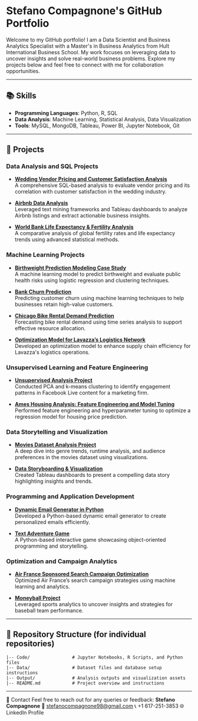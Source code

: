 # Stefano Compagnone's GitHub Portfolio

Welcome to my GitHub portfolio! I am a Data Scientist and Business Analytics Specialist with a Master's in Business Analytics from Hult International Business School. My work focuses on leveraging data to uncover insights and solve real-world business problems. Explore my projects below and feel free to connect with me for collaboration opportunities.

---

## 📚 Skills
- **Programming Languages**: Python, R, SQL  
- **Data Analysis**: Machine Learning, Statistical Analysis, Data Visualization  
- **Tools**: MySQL, MongoDB, Tableau, Power BI, Jupyter Notebook, Git  

---

## 🚀 Projects

### **Data Analysis and SQL Projects**
- [**Wedding Vendor Pricing and Customer Satisfaction Analysis**](https://github.com/stefagnone/-Wedding-Vendor-Pricing-and-Customer-Satisfaction-Analysis)  
  A comprehensive SQL-based analysis to evaluate vendor pricing and its correlation with customer satisfaction in the wedding industry.

- [**Airbnb Data Analysis**](https://github.com/stefagnone/Airbnb-Data-Analysis)  
  Leveraged text mining frameworks and Tableau dashboards to analyze Airbnb listings and extract actionable business insights.

- [**World Bank Life Expectancy & Fertility Analysis**](https://github.com/stefagnone/World_Bank_Life_Expectancy_Fertility_Analysis)  
  A comparative analysis of global fertility rates and life expectancy trends using advanced statistical methods.

### **Machine Learning Projects**
- [**Birthweight Prediction Modeling Case Study**](https://github.com/stefagnone/-Birthweight-Prediction-Modeling-Case-Study)  
  A machine learning model to predict birthweight and evaluate public health risks using logistic regression and clustering techniques.

- [**Bank Churn Prediction**](https://github.com/stefagnone/Bank_Churn_Prediction)  
  Predicting customer churn using machine learning techniques to help businesses retain high-value customers.

- [**Chicago Bike Rental Demand Prediction**](https://github.com/stefagnone/Chicago-Bike-Rental-Demand-Prediction)  
  Forecasting bike rental demand using time series analysis to support effective resource allocation.

- [**Optimization Model for Lavazza’s Logistics Network**](https://github.com/stefagnone/-Optimization-Model-for-Lavazza-s-Logistics-Network)  
  Developed an optimization model to enhance supply chain efficiency for Lavazza's logistics operations.

### **Unsupervised Learning and Feature Engineering**
- [**Unsupervised Analysis Project**](https://github.com/stefagnone/Unsupervised-Analysis-Project)  
  Conducted PCA and k-means clustering to identify engagement patterns in Facebook Live content for a marketing firm.

- [**Ames Housing Analysis: Feature Engineering and Model Tuning**](https://github.com/stefagnone/-Ames-Housing-Analysis-Feature-Engineering-and-Model-Tuning)  
  Performed feature engineering and hyperparameter tuning to optimize a regression model for housing price prediction.

### **Data Storytelling and Visualization**
- [**Movies Dataset Analysis Project**](https://github.com/stefagnone/Movies-Dataset-Analysis-Project)  
  A deep dive into genre trends, runtime analysis, and audience preferences in the movies dataset using visualizations.

- [**Data Storyboarding & Visualization**](https://github.com/stefagnone/Data_Storyboarding_Visualization)  
  Created Tableau dashboards to present a compelling data story highlighting insights and trends.

### **Programming and Application Development**
- [**Dynamic Email Generator in Python**](https://github.com/stefagnone/Dynamic-Email-Generator-in-Python)  
  Developed a Python-based dynamic email generator to create personalized emails efficiently.

- [**Text Adventure Game**](https://github.com/stefagnone/Text_Adventure_Game)  
  A Python-based interactive game showcasing object-oriented programming and storytelling.

### **Optimization and Campaign Analytics**
- [**Air France Sponsored Search Campaign Optimization**](https://github.com/stefagnone/-Air-France-Sponsored-Search-Campaign-Optimization)  
  Optimized Air France’s search campaign strategies using machine learning and analytics.

- [**Moneyball Project**](https://github.com/stefagnone/Moneyball_Project)  
  Leveraged sports analytics to uncover insights and strategies for baseball team performance.

---

## 📂 Repository Structure (for individual repositories)
```plaintext
|-- Code/                # Jupyter Notebooks, R Scripts, and Python files
|-- Data/                # Dataset files and database setup instructions
|-- Output/              # Analysis outputs and visualization assets
|-- README.md            # Project overview and instructions
```
---

🎯 Contact
Feel free to reach out for any queries or feedback:
**Stefano Compagnone**
📧 stefanocompagnone98@gmail.com
📞 +1 617-251-3853
🌐 LinkedIn Profile
